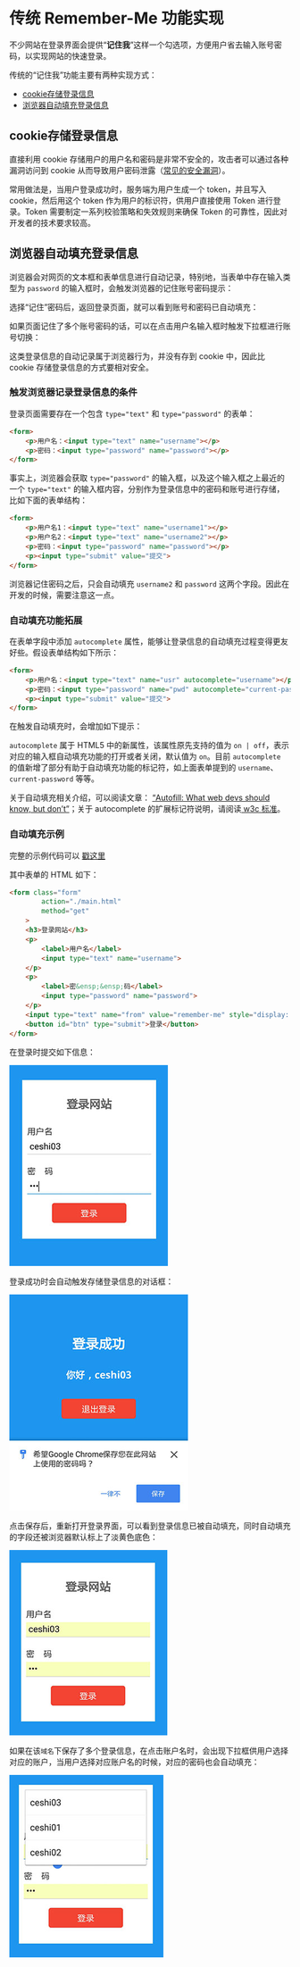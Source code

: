 # 传统 Remember-Me 功能实现

不少网站在登录界面会提供“**记住我**”这样一个勾选项，方便用户省去输入账号密码，以实现网站的快速登录。

传统的“记住我”功能主要有两种实现方式：

- [cookie存储登录信息](#cookie存储登录信息)
- [浏览器自动填充登录信息](#浏览器自动填充登录信息)

## cookie存储登录信息

直接利用 cookie 存储用户的用户名和密码是非常不安全的，攻击者可以通过各种漏洞访问到 cookie 从而导致用户密码泄露（[常见的安全漏洞](../web-security/04-typical-web-attack.md)）。

常用做法是，当用户登录成功时，服务端为用户生成一个 token，并且写入 cookie，然后用这个 token 作为用户的标识符，供用户直接使用 Token 进行登录。Token 需要制定一系列校验策略和失效规则来确保 Token 的可靠性，因此对开发者的技术要求较高。

## 浏览器自动填充登录信息

浏览器会对网页的文本框和表单信息进行自动记录，特别地，当表单中存在输入类型为 `password` 的输入框时，会触发浏览器的记住账号密码提示：

选择“记住”密码后，返回登录页面，就可以看到账号和密码已自动填充：

如果页面记住了多个账号密码的话，可以在点击用户名输入框时触发下拉框进行账号切换：

这类登录信息的自动记录属于浏览器行为，并没有存到 cookie 中，因此比 cookie 存储登录信息的方式要相对安全。

### 触发浏览器记录登录信息的条件

登录页面需要存在一个包含 `type="text"` 和 `type="password"` 的表单：

```html
<form>
    <p>用户名：<input type="text" name="username"></p>
    <p>密码：<input type="password" name="password"></p>
</form>
```

事实上，浏览器会获取 `type="password"` 的输入框，以及这个输入框之上最近的一个 `type="text"` 的输入框内容，分别作为登录信息中的密码和账号进行存储，比如下面的表单结构：

```html
<form>
    <p>用户名1：<input type="text" name="username1"></p>
    <p>用户名2：<input type="text" name="username2"></p>
    <p>密码：<input type="password" name="password"></p>
    <p><input type="submit" value="提交">
</form>
```

浏览器记住密码之后，只会自动填充 `username2` 和 `password` 这两个字段。因此在开发的时候，需要注意这一点。

### 自动填充功能拓展

在表单字段中添加 `autocomplete` 属性，能够让登录信息的自动填充过程变得更友好些。假设表单结构如下所示：

```html
<form>
    <p>用户名：<input type="text" name="usr" autocomplete="username"></p>
    <p>密码：<input type="password" name="pwd" autocomplete="current-password"></p>
    <p><input type="submit" value="提交">
</form>
```

在触发自动填充时，会增加如下提示：

`autocomplete` 属于 HTML5 中的新属性，该属性原先支持的值为 `on | off`，表示对应的输入框自动填充功能的打开或者关闭，默认值为 `on`。目前 `autocomplete` 的值新增了部分有助于自动填充功能的标记符，如上面表单提到的 `username`、`current-password` 等等。

关于自动填充相关介绍，可以阅读文章： [“Autofill: What web devs should know, but don’t”](https://cloudfour.com/thinks/autofill-what-web-devs-should-know-but-dont/)；关于 autocomplete 的扩展标记符说明，请阅读[ w3c 标准](https://html.spec.whatwg.org/multipage/forms.html#autofill)。

### 自动填充示例

完整的示例代码可以 [戳这里](https://github.com/searchfe/searchfe.github.io/blob/master/pwa-demo/credential-demo/remember-me.html)

其中表单的 HTML 如下：

```html
<form class="form"
        action="./main.html"
        method="get"
    >
    <h3>登录网站</h3>
    <p>
        <label>用户名</label>
        <input type="text" name="username">
    </p>
    <p>
        <label>密&ensp;&ensp;码</label>
        <input type="password" name="password">
    </p>
    <input type="text" name="from" value="remember-me" style="display: none">
    <button id="btn" type="submit">登录</button>
</form>
```

在登录时提交如下信息：

![提交登录信息](./img/remember-me.jpg)

登录成功时会自动触发存储登录信息的对话框：

![登录成功界面](./img/remember-me-success.jpg)

点击保存后，重新打开登录界面，可以看到登录信息已被自动填充，同时自动填充的字段还被浏览器默认标上了淡黄色底色：

![账户信息自动填充](./img/remember-me-auto.jpg)

如果在该`域名`下保存了多个登录信息，在点击账户名时，会出现下拉框供用户选择对应的账户，当用户选择对应账户名的时候，对应的密码也会自动填充：

![账户选择](./img/remember-me-select.jpg)
